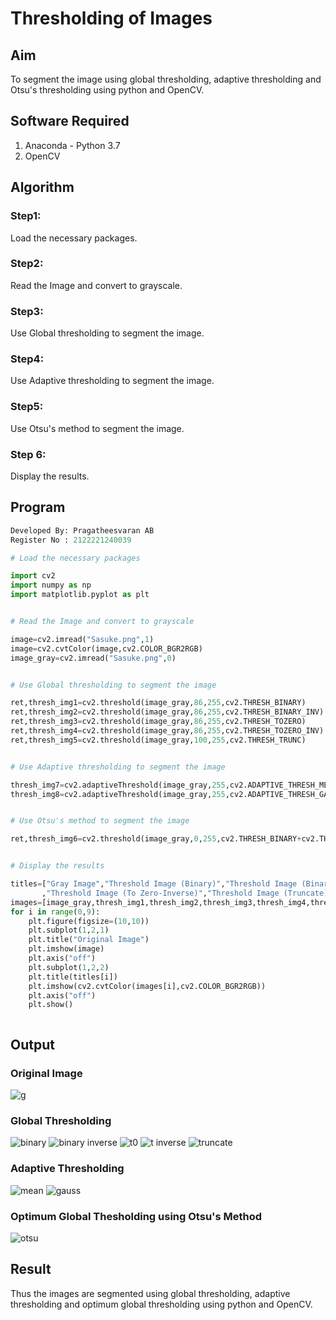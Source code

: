 # Thresholding of Images
## Aim
To segment the image using global thresholding, adaptive thresholding and Otsu's thresholding using python and OpenCV.

## Software Required
1. Anaconda - Python 3.7
2. OpenCV

## Algorithm

### Step1:

Load the necessary packages.

### Step2:

Read the Image and convert to grayscale.

### Step3:

Use Global thresholding to segment the image.

### Step4:

Use Adaptive thresholding to segment the image.

### Step5:

Use Otsu's method to segment the image.

### Step 6:

Display the results.

## Program
```python
Developed By: Pragatheesvaran AB
Register No : 2122221240039
``` 

```python
# Load the necessary packages

import cv2
import numpy as np
import matplotlib.pyplot as plt


# Read the Image and convert to grayscale

image=cv2.imread("Sasuke.png",1)
image=cv2.cvtColor(image,cv2.COLOR_BGR2RGB)
image_gray=cv2.imread("Sasuke.png",0)


# Use Global thresholding to segment the image

ret,thresh_img1=cv2.threshold(image_gray,86,255,cv2.THRESH_BINARY)
ret,thresh_img2=cv2.threshold(image_gray,86,255,cv2.THRESH_BINARY_INV)
ret,thresh_img3=cv2.threshold(image_gray,86,255,cv2.THRESH_TOZERO)
ret,thresh_img4=cv2.threshold(image_gray,86,255,cv2.THRESH_TOZERO_INV)
ret,thresh_img5=cv2.threshold(image_gray,100,255,cv2.THRESH_TRUNC)


# Use Adaptive thresholding to segment the image

thresh_img7=cv2.adaptiveThreshold(image_gray,255,cv2.ADAPTIVE_THRESH_MEAN_C,cv2.THRESH_BINARY,11,2)
thresh_img8=cv2.adaptiveThreshold(image_gray,255,cv2.ADAPTIVE_THRESH_GAUSSIAN_C,cv2.THRESH_BINARY,11,2)


# Use Otsu's method to segment the image 

ret,thresh_img6=cv2.threshold(image_gray,0,255,cv2.THRESH_BINARY+cv2.THRESH_OTSU)


# Display the results

titles=["Gray Image","Threshold Image (Binary)","Threshold Image (Binary Inverse)","Threshold Image (To Zero)"
       ,"Threshold Image (To Zero-Inverse)","Threshold Image (Truncate)","Otsu","Adaptive Threshold (Mean)","Adaptive Threshold (Gaussian)"]
images=[image_gray,thresh_img1,thresh_img2,thresh_img3,thresh_img4,thresh_img5,thresh_img6,thresh_img7,thresh_img8]
for i in range(0,9):
    plt.figure(figsize=(10,10))
    plt.subplot(1,2,1)
    plt.title("Original Image")
    plt.imshow(image)
    plt.axis("off")
    plt.subplot(1,2,2)
    plt.title(titles[i])
    plt.imshow(cv2.cvtColor(images[i],cv2.COLOR_BGR2RGB))
    plt.axis("off")
    plt.show()



```
## Output

### Original Image
![g](https://github.com/praga-16/Thresholding/assets/95266924/33a9623e-a5df-4036-ab5f-b98134dc4f58)



### Global Thresholding
![binary](https://github.com/praga-16/Thresholding/assets/95266924/c0cbb5cd-b536-412c-909f-8de779af79e2)
![binary inverse](https://github.com/praga-16/Thresholding/assets/95266924/b585f2a3-d320-44f0-a10e-db2f73f7210d)
![t0](https://github.com/praga-16/Thresholding/assets/95266924/46caa545-2e9c-4590-a0da-b824f861adbd)
![t inverse](https://github.com/praga-16/Thresholding/assets/95266924/6a88a47c-9eaa-4390-a249-892b1361bf81)
![truncate](https://github.com/praga-16/Thresholding/assets/95266924/ff6935a0-b495-43d0-a1a5-f101da82f422)



### Adaptive Thresholding
![mean](https://github.com/praga-16/Thresholding/assets/95266924/3f66b22c-9fe0-4a31-9efb-783047391b97)
![gauss](https://github.com/praga-16/Thresholding/assets/95266924/e06a8a32-7cc8-44cb-adc4-c11055e74655)


### Optimum Global Thesholding using Otsu's Method
![otsu](https://github.com/praga-16/Thresholding/assets/95266924/e5251c7d-3e50-4597-af5e-e6c8e01f9aa4)


## Result
Thus the images are segmented using global thresholding, adaptive thresholding and optimum global thresholding using python and OpenCV.

